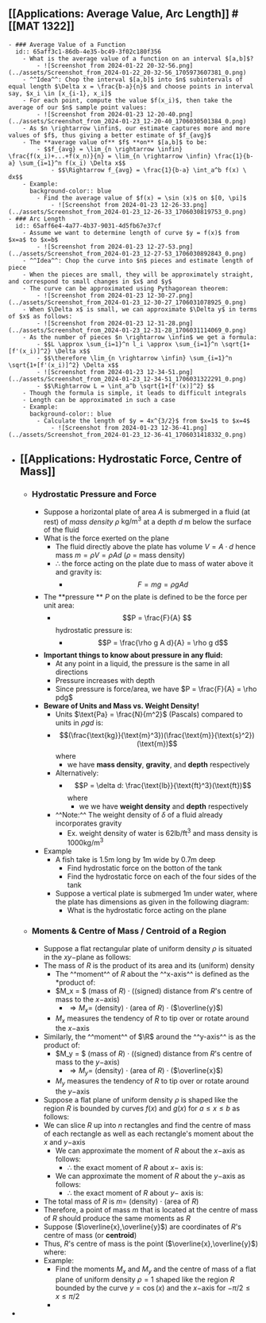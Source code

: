 ## [[Applications: Average Value, Arc Length]] #[[MAT 1322]]
	- ### Average Value of a Function
	  id:: 65aff3c1-86db-4e35-bc49-3f02c180f356
		- What is the average value of a function on an interval $[a,b]$?
			- ![Screenshot from 2024-01-22 20-32-56.png](../assets/Screenshot_from_2024-01-22_20-32-56_1705973607381_0.png)
		- ^^Idea^^: Chop the interval $[a,b]$ into $n$ subintervals of equal length $\Delta x = \frac{b-a}{n}$ and choose points in interval say, $x_i \in [x_{i-1}, x_i]$
		- For each point, compute the value $f(x_i)$, then take the average of our $n$ sample point values:
			- ![Screenshot from 2024-01-23 12-20-40.png](../assets/Screenshot_from_2024-01-23_12-20-40_1706030501384_0.png)
		- As $n \rightarrow \infin$, our estimate captures more and more values of $f$, thus giving a better estimate of $f_{avg}$
		- The **average value of** $f$ **on** $[a,b]$ to be:
			- $$f_{avg} = \lim_{n \rightarrow \infin} \frac{f(x_i)+...+f(x_n)}{n} = \lim_{n \rightarrow \infin} \frac{1}{b-a} \sum_{i=1}^n f(x_i) \Delta x$$
				- $$\Rightarrow f_{avg} = \frac{1}{b-a} \int_a^b f(x) \ dx$$
		- Example:
		  background-color:: blue
			- Find the average value of $f(x) = \sin (x)$ on $[0, \pi]$
				- ![Screenshot from 2024-01-23 12-26-33.png](../assets/Screenshot_from_2024-01-23_12-26-33_1706030819753_0.png)
	- ### Arc Length
	  id:: 65aff6e4-4a77-4b37-9031-4d5fb67e37cf
		- Assume we want to determine length of curve $y = f(x)$ from $x=a$ to $x=b$
			- ![Screenshot from 2024-01-23 12-27-53.png](../assets/Screenshot_from_2024-01-23_12-27-53_1706030892843_0.png)
		- ^^Idea^^: Chop the curve into $n$ pieces and estimate length of piece
		- When the pieces are small, they will be approximately straight, and correspond to small changes in $x$ and $y$
		- The curve can be approximated using Pythagorean theorem:
			- ![Screenshot from 2024-01-23 12-30-27.png](../assets/Screenshot_from_2024-01-23_12-30-27_1706031078925_0.png)
		- When $\Delta x$ is small, we can approximate $\Delta y$ in terms of $x$ as follows:
			- ![Screenshot from 2024-01-23 12-31-28.png](../assets/Screenshot_from_2024-01-23_12-31-28_1706031114069_0.png)
		- As the number of pieces $n \rightarrow \infin$ we get a formula:
			- $$L \approx \sum_{i=1}^n l_i \approx \sum_{i=1}^n \sqrt{1+[f'(x_i)]^2} \Delta x$$
			- $$\therefore \lim_{n \rightarrow \infin} \sum_{i=1}^n \sqrt{1+[f'(x_i)]^2} \Delta x$$
			- ![Screenshot from 2024-01-23 12-34-51.png](../assets/Screenshot_from_2024-01-23_12-34-51_1706031322291_0.png)
			- $$\Rightarrow L = \int_a^b \sqrt{1+[f'(x)]^2} $$
		- Though the formula is simple, it leads to difficult integrals
		- Length can be approximated in such a case
		- Example:
		  background-color:: blue
			- Calculate the length of $y = 4x^{3/2}$ from $x=1$ to $x=4$
				- ![Screenshot from 2024-01-23 12-36-41.png](../assets/Screenshot_from_2024-01-23_12-36-41_1706031418332_0.png)
- ## [[Applications: Hydrostatic Force, Centre of Mass]]
	- ### Hydrostatic Pressure and Force
		- Suppose a horizontal plate of area $A$ is submerged in a fluid (at rest) of *mass density* $\rho$ $\text{kg/m}^3$ at a depth $d$ m below the surface of the fluid
		- What is the force exerted on the plane
			- The fluid directly above the plate has volume $V = A \cdot d$ hence mass $m = \rho V = \rho Ad$ ($\rho$ = mass density)
			- $\therefore$ the force acting on the plate due to mass of water above it and gravity is:
				- $$F = mg = \rho g A d$$
		- The **pressure ** $P$ on the plate is defined to be the force per unit area:
			- $$P = \frac{F}{A} $$ hydrostatic pressure is:
				- $$P = \frac{\rho g A d}{A} = \rho g d$$
		- **Important things to know about pressure in any fluid:**
			- At any point in a liquid, the pressure is the same in all directions
			- Pressure increases with depth
			- Since pressure is force/area, we have $P = \frac{F}{A} = \rho pdg$
		- **Beware of Units and Mass vs. Weight Density!**
			- Units $\text{Pa} = \frac{N}{m^2}$ (Pascals) compared to units in $\rho gd$ is:
			- $$(\frac{\text{kg}}{\text{m}^3})(\frac{\text{m}}{\text{s}^2})(\text{m})$$ where
				- we have **mass density**, **gravity**, and **depth** respectively
			- Alternatively:
				- $$P = \delta d: \frac{\text{lb}}{\text{ft}^3}(\text{ft})$$ where
					- we we have **weight density** and **depth** respectively
			- ^^Note:^^ The weight density of $\delta$ of a fluid already incorporates gravity
				- Ex. weight density of water is $62 \text{lb/ft}^3$ and mass density is $1000 \text{kg/m}^3$
		- Example
			- A fish take is $1.5 \text{m}$ long by $1 \text{m}$ wide by $0.7 \text{m}$ deep
				- Find hydrostatic force on the botton of the tank
				- Find the hydrostatic force on each of the four sides of the tank
			- Suppose a vertical plate is submerged $1 \text{m}$ under water, where the plate has dimensions as given in the following diagram:
				- What is the hydrostatic force acting on the plane
	- ### Moments & Centre of Mass / Centroid of a Region
		- Suppose a flat rectangular plate of uniform density $\rho$ is situated in the $xy-$plane as follows:
		- The mass of $R$ is the product of its area and its (uniform) density
			- The ^^moment^^ of $R$ about the ^^x-axis^^ is defined as the *product of:
			- $M_x = $ (mass of $R$) $\cdot$ ((signed) distance from $R$'s centre of mass to the $x-$axis)
				- $\Rightarrow M_x =$ (density) $\cdot$ (area of $R$) $\cdot$ ($\overline{y}$)
			- $M_x$ measures the tendency of $R$ to tip over or rotate around the $x-$axis
		- Similarly, the ^^moment^^ of $\R$ around the ^^y-axis^^ is as the product of:
			- $M_y = $ (mass of $R$) $\cdot$ ((signed) distance from $R$'s centre of mass to the $y-$axis)
				- $\Rightarrow M_y =$ (density) $\cdot$ (area of $R$) $\cdot$ ($\overline{x}$)
			- $M_y$ measures the tendency of $R$ to tip over or rotate around the $y-$axis
		- Suppose a flat plane of uniform density $\rho$ is shaped like the region $R$ is bounded by curves  $f(x)$ and $g(x)$ for $a \le x \le b$ as follows:
		- We can slice $R$ up into $n$ rectangles and find the centre of mass of each rectangle as well as each rectangle's moment about the $x$ and $y-$axis
			- We can approximate the moment of $R$ about the $x-$axis as follows:
				- $\therefore$ the exact moment of $R$ about $x-$ axis is:
			- We can approximate the moment of $R$ about the $y-$axis as follows:
				- $\therefore$ the exact moment of $R$ about $y-$ axis is:
		- The total mass of $R$ is $m=$ (density) $\cdot$ (area of $R$)
		- Therefore, a point of mass $m$ that is located at the centre of mass of $R$ should produce the same moments as $R$
		- Suppose ($\overline{x},\overline{y}$) are coordinates of $R$'s centre of mass (or **centroid**)
		- Thus, $R$'s centre of mass is the point ($\overline{x},\overline{y}$) where:
		- Example:
			- Find the moments $M_x$ and $M_y$ and the centre of mass of a flat plane of uniform density $\rho = 1$ shaped like the region $R$ bounded by the curve $y = \cos(x)$ and the $x-$axis for $-\pi/2 \le x \le \pi/2$
			-
-